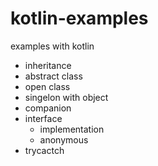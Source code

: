 # kotlin-examples
examples with kotlin

* inheritance
* abstract class
* open class
* singelon with object
* companion
* interface 
    * implementation
    * anonymous
* trycactch    

